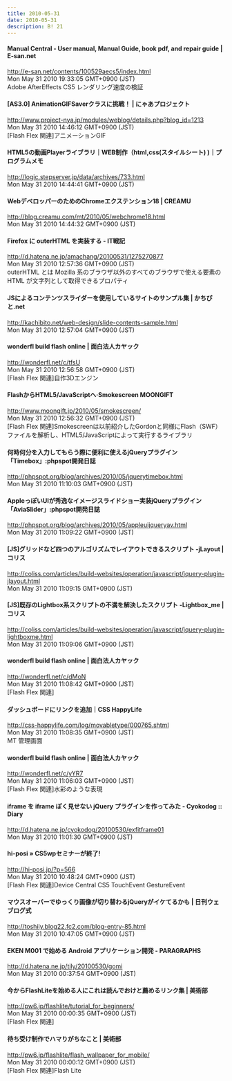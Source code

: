 ```yaml
---
title: 2010-05-31
date: 2010-05-31
description: B! 21
---
```


#### Manual Central - User manual, Manual Guide, book pdf, and repair guide | E-san.net
http://e-san.net/contents/100529aecs5/index.html<br>
Mon May 31 2010 19:33:05 GMT+0900 (JST)<br>
Adobe AfterEffects CS5 レンダリング速度の検証


#### [AS3.0] AnimationGIFSaverクラスに挑戦！ | にゃあプロジェクト
http://www.project-nya.jp/modules/weblog/details.php?blog_id=1213<br>
Mon May 31 2010 14:46:12 GMT+0900 (JST)<br>
[Flash Flex 関連]アニメーションGIF


#### HTML5の動画Playerライブラリ｜WEB制作（html,css(スタイルシート) )｜プログラムメモ
http://logic.stepserver.jp/data/archives/733.html<br>
Mon May 31 2010 14:44:41 GMT+0900 (JST)<br>


#### WebデベロッパーのためのChromeエクステンション18 | CREAMU
http://blog.creamu.com/mt/2010/05/webchrome18.html<br>
Mon May 31 2010 14:44:32 GMT+0900 (JST)<br>


####  Firefox に outerHTML を実装する - IT戦記
http://d.hatena.ne.jp/amachang/20100531/1275270877<br>
Mon May 31 2010 12:57:36 GMT+0900 (JST)<br>
outerHTML とは Mozilla 系のブラウザ以外のすべてのブラウザで使える要素の HTML が文字列として取得できるプロパティ


#### JSによるコンテンツスライダーを使用しているサイトのサンプル集 | かちびと.net
http://kachibito.net/web-design/slide-contents-sample.html<br>
Mon May 31 2010 12:57:04 GMT+0900 (JST)<br>


#### wonderfl build flash online | 面白法人カヤック
http://wonderfl.net/c/tfsU<br>
Mon May 31 2010 12:56:58 GMT+0900 (JST)<br>
[Flash Flex 関連]自作3Dエンジン


#### FlashからHTML5/JavaScriptへ·Smokescreen MOONGIFT
http://www.moongift.jp/2010/05/smokescreen/<br>
Mon May 31 2010 12:56:32 GMT+0900 (JST)<br>
[Flash Flex 関連]Smokescreenは以前紹介したGordonと同様にFlash（SWF）ファイルを解析し、HTML5/JavaScriptによって実行するライブラリ


#### 何時何分を入力してもらう際に便利に使えるjQueryプラグイン「Timebox」:phpspot開発日誌
http://phpspot.org/blog/archives/2010/05/jquerytimebox.html<br>
Mon May 31 2010 11:10:03 GMT+0900 (JST)<br>


#### AppleっぽいUIが秀逸なイメージスライドショー実装jQueryプラグイン「AviaSlider」:phpspot開発日誌
http://phpspot.org/blog/archives/2010/05/appleuijqueryav.html<br>
Mon May 31 2010 11:09:22 GMT+0900 (JST)<br>


####   [JS]グリッドなど四つのアルゴリズムでレイアウトできるスクリプト -jLayout | コリス
http://coliss.com/articles/build-websites/operation/javascript/jquery-plugin-jlayout.html<br>
Mon May 31 2010 11:09:15 GMT+0900 (JST)<br>


####   [JS]既存のLightbox系スクリプトの不満を解決したスクリプト -Lightbox_me | コリス
http://coliss.com/articles/build-websites/operation/javascript/jquery-plugin-lightboxme.html<br>
Mon May 31 2010 11:09:06 GMT+0900 (JST)<br>


#### wonderfl build flash online | 面白法人カヤック
http://wonderfl.net/c/dMoN<br>
Mon May 31 2010 11:08:42 GMT+0900 (JST)<br>
[Flash Flex 関連]


#### ダッシュボードにリンクを追加｜CSS HappyLife
http://css-happylife.com/log/movabletype/000765.shtml<br>
Mon May 31 2010 11:08:35 GMT+0900 (JST)<br>
MT 管理画面


#### wonderfl build flash online | 面白法人カヤック
http://wonderfl.net/c/yYR7<br>
Mon May 31 2010 11:06:03 GMT+0900 (JST)<br>
[Flash Flex 関連]水彩のような表現


#### iframe を iframe ぽく見せない jQuery プラグインを作ってみた - Cyokodog :: Diary
http://d.hatena.ne.jp/cyokodog/20100530/exfitframe01<br>
Mon May 31 2010 11:01:30 GMT+0900 (JST)<br>


#### hi-posi » CS5wpセミナーが終了!
http://hi-posi.jp/?p=566<br>
Mon May 31 2010 10:48:24 GMT+0900 (JST)<br>
[Flash Flex 関連]Device Central CS5 TouchEvent GestureEvent


#### マウスオーバーでゆっくり画像が切り替わるjQueryがイケてるかも | 日刊ウェブログ式
http://toshiiy.blog22.fc2.com/blog-entry-85.html<br>
Mon May 31 2010 10:47:05 GMT+0900 (JST)<br>


####  EKEN M001 で始める Android アプリケーション開発 - PARAGRAPHS
http://d.hatena.ne.jp/tily/20100530/gomi<br>
Mon May 31 2010 00:37:54 GMT+0900 (JST)<br>


#### 今からFlashLiteを始める人にこれは読んでおけと薦めるリンク集 | 美術部
http://pw6.jp/flashlite/tutorial_for_beginners/<br>
Mon May 31 2010 00:00:35 GMT+0900 (JST)<br>
[Flash Flex 関連]


#### 待ち受け制作でハマりがちなこと | 美術部
http://pw6.jp/flashlite/flash_wallpaper_for_mobile/<br>
Mon May 31 2010 00:00:12 GMT+0900 (JST)<br>
[Flash Flex 関連]Flash Lite


